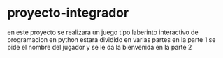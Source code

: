 # proyecto-integrador
en este proyecto se realizara un juego tipo laberinto interactivo de programacion en python estara dividido en varias partes
en la parte 1 se pide el nombre del jugador y se le da la bienvenida
en la parte 2 
